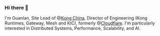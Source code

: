 ### Hi there 👋
I'm Guanlan, Site Lead of @<a href="https://konghq.com/">Kong China</a>, Director of Engineering (Kong Runtimes, Gateway, Mesh and KIC), formerly @<a href="https://www.cloudflare.com">Cloudflare</a>. I'm particularly interested in Distributed Systems, Performance, Scalability, and AI. 


<!--
**guanlan/guanlan** is a ✨ _special_ ✨ repository because its `README.md` (this file) appears on your GitHub profile.

Here are some ideas to get you started:

- 🔭 I’m currently working on ...
- 🌱 I’m currently learning ...
- 👯 I’m looking to collaborate on ...
- 🤔 I’m looking for help with ...
- 💬 Ask me about ...
- 📫 How to reach me: ...
- 😄 Pronouns: ...
- ⚡ Fun fact: ...
-->
